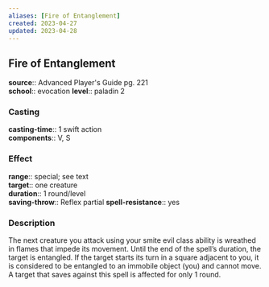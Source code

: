 ```yaml
---
aliases: [Fire of Entanglement]
created: 2023-04-27
updated: 2023-04-28
---
```


## Fire of Entanglement

**source**:: Advanced Player's Guide pg. 221  
**school**:: evocation
**level**:: paladin 2

### Casting

**casting-time**:: 1 swift action  
**components**:: V, S

### Effect

**range**:: special; see text  
**target**:: one creature  
**duration**:: 1 round/level  
**saving-throw**:: Reflex partial
**spell-resistance**:: yes

### Description

The next creature you attack using your smite evil class ability is wreathed in flames that impede its movement. Until the end of the spell’s duration, the target is entangled. If the target starts its turn in a square adjacent to you, it is considered to be entangled to an immobile object (you) and cannot move. A target that saves against this spell is affected for only 1 round.
